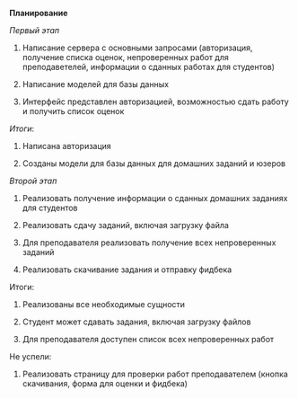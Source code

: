 **Планирование**

*Первый этап*

1. Написание сервера с основными запросами (авторизация, получение списка оценок, непроверенных работ для преподаветелей, информации о сданных работах для студентов)

2. Написание моделей для базы данных

3. Интерфейс представлен авторизацией, возможностью сдать работу и получить список оценок

*Итоги*:

1. Написана авторизация

2. Созданы модели для базы данных для домашних заданий и юзеров

*Второй этап*

1. Реализовать получение информации о сданных домашних заданиях для студентов 

2. Реализовать сдачу заданий, включая загрузку файла

3. Для преподавателя реализовать получение всех непроверенных заданий

4. Реализовать скачивание задания и отправку фидбека

Итоги:

1. Реализованы все необходимые сущности

2. Студент может сдавать задания, включая загрузку файлов

3. Для преподавателя доступен список всех непроверенных работ

Не успели:

1. Реализовать страницу для проверки работ преподавателем (кнопка скачивания, форма для оценки и фидбека)
